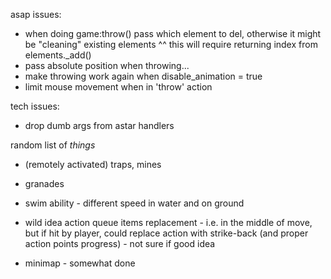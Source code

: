 asap issues:
 - when doing game:throw() pass which element to del, otherwise it might be "cleaning" existing elements ^^
   this will require returning index from elements._add()
 - pass absolute position when throwing...
 - make throwing work again when disable_animation = true
 - limit mouse movement when in 'throw' action

tech issues:
 - drop dumb args from astar handlers

random list of *things*
 - (remotely activated) traps, mines
 - granades

 - swim ability - different speed in water and on ground
 - wild idea action queue items replacement - i.e. in the middle of move, but if hit by player, could replace action with strike-back (and proper action points progress) - not sure if good idea

 - minimap - somewhat done
